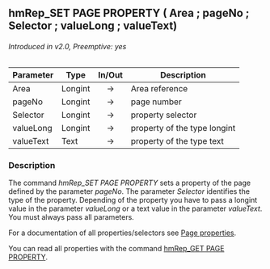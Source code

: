 ## hmRep_SET PAGE PROPERTY ( Area ; pageNo ; Selector ; valueLong ; valueText)
###### Introduced in v2.0, Preemptive: yes

|Parameter|Type|In/Out|Description
|---|---|:---:|---
|Area|Longint|→|Area reference
|pageNo|Longint|→|page number
|Selector|Longint|→|property selector
|valueLong|Longint|→|property of the type longint
|valueText|Text|→|property of the type text

### Description
The command *hmRep_SET PAGE PROPERTY* sets a property of the page defined by the parameter *pageNo*. The parameter *Selector* identifies the type of the property. Depending of the property you have to pass a longint value in the parameter *valueLong* or a text value in the parameter *valueText*. You must always pass all parameters.

For a documentation of all properties/selectors see [Page properties](../Appendix/PageProperties.md).

You can read all properties with the command [hmRep_GET PAGE PROPERTY](hmRep_GetPageProperty.md).

